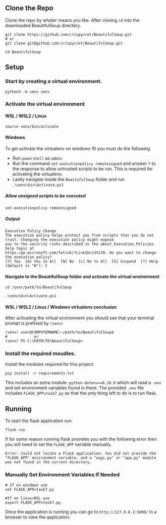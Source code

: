 ## Clone the Repo

Clone the repo by whater means you like. After cloning `cd` into the downloaded BeautifulSoup directery.

```
git clone https://github.com/crispycret/BeautifulSoup.git
# or
git clone git@github.com:crispycret/BeautifulSoup.git

cd BeautifulSoup
```

## Setup

### Start by creating a virtual environment.

```
python3 -m venv venv
```

### Activate the virtual environment

#### WSL / WSL2 / Linux
```
source venv/bin/activate
```

#### Windows

To get activate the virtualenv on windows 10 you must do the following
* Run `powershell` as `admin`
* Run the command `set-executionpolicy remotesigned` and answer `Y` to the response to allow untrusted scripts to be run. This is required for activating the virtualenv.
* Lastly navigate inside the `BeaitufulSoup` folder and run `.\venv\bin\Activate.ps1`


##### Allow unsigned scripts to be executed
```
set-executionpolicy remotesigned
```
##### Output
```
Execution Policy Change
The execution policy helps protect you from scripts that you do not trust. Changing the execution policy might expose
you to the security risks described in the about_Execution_Policies help topic at
https:/go.microsoft.com/fwlink/?LinkID=135170. Do you want to change the execution policy?
[Y] Yes  [A] Yes to All  [N] No  [L] No to All  [S] Suspend  [?] Help (default is "N"): Y
```

#### Navigate to the BeautifulSoup folder and activate the virtual environment
```
cd /your/path/to/BeautifulSoup

.\venv\bin\Activate.ps1
```



#### WSL / WSL2 / Linux / Windows virtualenv conclusion

After activating the virtual environment you should see that your terminal prompt is prefixed by `(venv)`

```
(venv) user@COMPUTERNAME:~/path/to/BeautifulSoup$
#            or
(venv) PS C:\PATH\TO\BeautifulSoup>
```


### Install the required moudles.

Install the modules required for this project.

```
pip install -r requirements.txt
``` 


This includes an extra module: `python-dotenv==0.20.0` which will read a `.env` and set environment variables found in there. The provided `.env` file includes `FLASK_APP=task7.py` so that the only thing left to do is to run flask. 



## Running

To start the flask application run:

```
flask run
```

If for some reason running flask provides you with the following error then you will need to set the `FLASK_APP` variable manually.

```
Error: Could not locate a Flask application. You did not provide the "FLASK_APP" environment variable, and a "wsgi.py" or "app.py" module was not found in the current directory.
```

### Manually Set Environment Variables If Needed
```
# If on windows use 
set FLASK_APP=task7.py

#If on linux/WSL use 
export FLASK_APP=task7.py
```


Once the application is running you can go to `http://127.0.0.1:5000/` in a browser to view the application.






